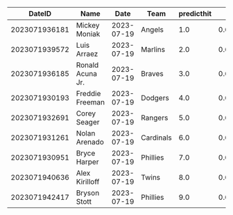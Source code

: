 DateID         |  Name              |  Date        |  Team       |  predicthit  |  predicthitproba     |  hitbool  |  Last7DaysAVG  |  Last15DaysAVG  |  Last30DaysAVG
---------------|--------------------|--------------|-------------|--------------|----------------------|-----------|----------------|-----------------|---------------
2023071936181  |  Mickey Moniak     |  2023-07-19  |  Angels     |  1.0         |  0.6445513179140536  |  False    |  0.5           |  0.421          |  0.352
2023071939572  |  Luis Arraez       |  2023-07-19  |  Marlins    |  2.0         |  0.6196838959687829  |  False    |  0.273         |  0.295          |  0.347
2023071936185  |  Ronald Acuna Jr.  |  2023-07-19  |  Braves     |  3.0         |  0.61478120991508    |  False    |  0.4           |  0.324          |  0.365
2023071930193  |  Freddie Freeman   |  2023-07-19  |  Dodgers    |  4.0         |  0.6089434566230475  |  False    |  0.368         |  0.39           |  0.318
2023071932691  |  Corey Seager      |  2023-07-19  |  Rangers    |  5.0         |  0.607366558272508   |  False    |  0.278         |  0.341          |  0.323
2023071931261  |  Nolan Arenado     |  2023-07-19  |  Cardinals  |  6.0         |  0.6031862271410103  |  False    |  0.333         |  0.35           |  0.321
2023071930951  |  Bryce Harper      |  2023-07-19  |  Phillies   |  7.0         |  0.6030306170333161  |  False    |  0.438         |  0.343          |  0.311
2023071940636  |  Alex Kirilloff    |  2023-07-19  |  Twins      |  8.0         |  0.6017266201898038  |  False    |  0.438         |  0.345          |  0.304
2023071942417  |  Bryson Stott      |  2023-07-19  |  Phillies   |  9.0         |  0.6015314686857465  |  False    |  0.389         |  0.4            |  0.342
